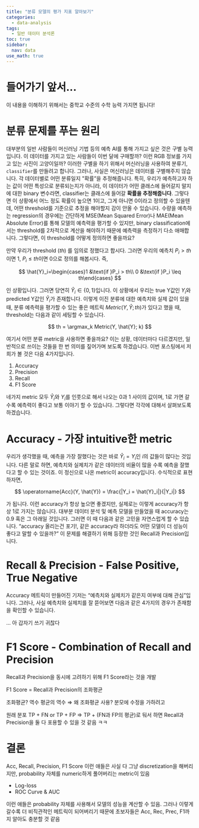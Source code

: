 ```yaml
---
title: "분류 모델의 평가 지표 알아보기"
categories:
  - data-analysis
tags:
  - 일반 데이터 분석론
toc: true
sidebar:
  nav: data
use_math: true
---
```


# 들어가기 앞서...

이 내용을 이해하기 위해서는 중학교 수준의 수학 능력 가지면 됩니다!

# 분류 문제를 푸는 원리

대부분의 일반 사람들이 머신러닝 기법 등의 예측 AI를 통해 가지고 싶은 것은 구별 능력입니다. 이 데이터를 가지고 있는 사람들이 이번 달에 구매할까? 이런 RGB 정보를 가지고 있는 사진이 고양이일까? 이러한 구별을 하기 위해서 머신러닝을 사용하여 분류기, `classifier`를 만들려고 합니다. 그러나, 사실은 머신러닝은 데이터를 구별해주지 않습니다. 각 데이터별로 어떤 분류일지 "확률”을 추정해줍니다. 특히, 우리가 예측하고자 하는 값이 어떤 특성으로 분류되는지가 아니라, 이 데이터가 어떤 클래스에 들어갈지 말지에 대한 binary 변수라면, classifier는 클래스에 들어갈 **확률을 추정해줍니다**. 그렇다면 이 상황에서 어느 정도 확률이 높으면 1이고, 그게 아니면 0이라고 정의할 수 있을텐데, 어떤 threshold를 기준으로 추정을 해야할지 감이 안올 수 있습니다. 수량을 예측하는 regression의 경우에는 간단하게 MSE(Mean Squared Error)나 MAE(Mean Absolute Error)를 통해 모델의 예측력을 평가할 수 있지만, binary classification에서는 threshold를 2차적으로 계산을 해야하기 때문에 예측력을 측정하기 다소 애매합니다. 그렇다면, 이 threshold를 어떻게 정의하면 좋을까요?

만약 우리가 threshold $(th)$ 를 임의로 정했다고 합시다. 그러면 우리의 예측치 $P_i > th$이면 1, $P_i \leq th$이면 0으로 정의를 해봅시다. 즉,

$$
\hat{Y}_i=\begin{cases}1 &\text{if }P_i > th\\ 0 &\text{if }P_i \leq th\end{cases}
$$

인 상황입니다. 그러면 당연히 $\hat{Y}_i \in \{0, 1\}$입니다. 이 상황에서 우리는 true Y값인 $Y_i$와 predicted Y값인 $\hat{Y}_i$가 존재합니다. 이렇게 이진 분류에 대한 예측치와 실제 값이 있을 때, 분류 예측력을 평가할 수 있는 좋은 메트릭 $Metric(Y, \hat{Y}; th)$가 있다고 했을 때, threshold는 다음과 같이 세팅할 수 있습니다.

$$
th = \argmax_k Metric(Y, \hat{Y}; k)
$$

여기서 어떤 분류 metric을 사용하면 좋을까요? 이는 상황, 데이터마다 다르겠지만, 일반적으로 쓰이는 것들을 한 번 의미를 짚어가며 보도록 하겠습니다. 이번 포스팅에서 저희가 볼 것은 다음 4가지입니다.

1. Accuracy
2. Precision
3. Recall
4. F1 Score

네가지 metric 모두 $\hat{Y}_i$와 $Y_i$를 인풋으로 해서 나오는 0과 1 사이의 값이며, 1로 가면 갈 수록 예측력이 좋다고 보통 이야기 할 수 있습니다. 그렇다면 각각에 대해서 살펴보도록 하겠습니다.

# Accuracy - 가장 intuitive한 metric

우리가 생각했을 때, 예측을 가장 잘했다는 것은 바로 $\hat{Y}_i = Y_i$인 $i$의 값들이 많다는 것입니다. 다른 말로 하면, 예측치와 실제치가 같은 데이터의 비율이 많을 수록 예측을 잘했다고 할 수 있는 것이죠. 이 정신으로 나온 metric이 accuracy입니다. 수식적으로 표현하자면,

$$
\operatorname{Acc}(Y, \hat{Y}) = \frac{|Y_i = \hat{Y}_i|}{|Y_i|}
$$

가 됩니다. 이런 accuracy가 항상 높으면 좋겠지만, 실제로는 이렇게 accuracy가 항상 1로 가지는 않습니다. 대부분 데이터 분석 및 예측 모델을 만들었을 때 accuracy는 0.9 혹은 그 아래일 것입니다. 그러면 이 때 다음과 같은 고민을 자연스럽게 할 수 있습니다. “accuracy 올리는건 포기!, 같은 accuracy라 하더라도 어떤 모델이 더 성능이 좋다고 말할 수 있을까?” 이 문제를 해결하기 위해 등장한 것인 Recall과 Precision입니다.

# Recall & Precision - False Positive, True Negative

Accuracy 메트릭이 만들어진 기저는 “예측치와 실제치가 같은지 여부에 대해 관심”입니다. 그러나, 사실 예측치와 실제치를 잘 뜯어보면 다음과 같은 4가지의 경우가 존재함을 확인할 수 있습니다.

... 아 갑자기 쓰기 귀찮다

# F1 Score - Combination of Recall and Precision

Recall과 Precision을 동시에 고려하기 위해 F1 Score라는 것을 개발

F1 Score = Recall과 Precision의 조화평균

조화평균? 역수 평균의 역수 ⇒ 왜 조화평균 사용? 분모에 수정을 가하려고

원래 분포 TP + FN or TP + FP ⇒ TP + (FN과 FP의 평균)로 둬서 하면 Recall과 Precision을 둘 다 포용할 수 있을 것 같음 ㅋㅋ

# 결론

Acc, Recall, Precision, F1 Score 이런 애들은 사실 다 그냥 discretization을 해버리지만, probability 자체를 numeric하게 풀어버리는 metric이 있음

- Log-loss
- ROC Curve & AUC

이런 애들은 probability 자체를 사용해서 모델의 성능을 계산할 수 있음. 그러나 이렇게 갈수록 더 비직관적인 메트릭이 되어버리기 때문에 초보자들은 Acc, Rec, Prec, F1까지 알아도 충분할 것 같음

